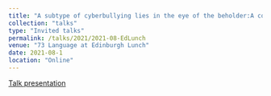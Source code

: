 ```yaml
---
title: "A subtype of cyberbullying lies in the eye of the beholder:A comparative study on using word embeddings to detect different types of cyberbullying"
collection: "talks"
type: "Invited talks"
permalink: /talks/2021/2021-08-EdLunch
venue: "73 Language at Edinburgh Lunch"
date: 2021-08-1
location: "Online"
---
```

<a href="/files/talks/2021/2021-06-EdnLunch.pdf">Talk presentation</a>
